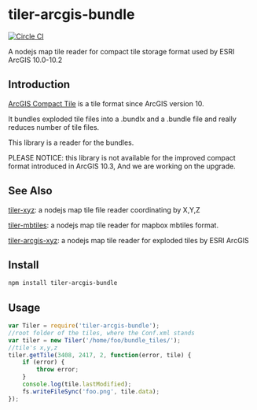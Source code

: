 # tiler-arcgis-bundle

[![Circle CI](https://circleci.com/gh/FuZhenn/tiler-arcgis-bundle.svg?style=svg)](https://circleci.com/gh/FuZhenn/tiler-arcgis-bundle)

A nodejs map tile reader for compact tile storage format used by ESRI ArcGIS 10.0-10.2

## Introduction
[ArcGIS Compact Tile](https://server.arcgis.com/zh-cn/server/latest/publish-services/windows/inside-the-compact-cache-storage-format.htm) is a tile format since ArcGIS version 10.

It bundles exploded tile files into a .bundlx and a .bundle file and really reduces number of tile files.

This library is a reader for the bundles.

PLEASE NOTICE: this library is not available for the improved compact format introduced in ArcGIS 10.3, And we are working on the upgrade. 

## See Also
[tiler-xyz](https://github.com/FuZhenn/tiler-file):
a nodejs map tile file reader coordinating by X,Y,Z

[tiler-mbtiles](https://github.com/FuZhenn/tiler-mbtiles):
a nodejs map tile reader for mapbox mbtiles format.

[tiler-arcgis-xyz](https://github.com/FuZhenn/tiler-arcgis-file):
a nodejs map tile reader for exploded tiles by ESRI ArcGIS

## Install

```bash
npm install tiler-arcgis-bundle
```

## Usage

```javascript
var Tiler = require('tiler-arcgis-bundle');
//root folder of the tiles, where the Conf.xml stands
var tiler = new Tiler('/home/foo/bundle_tiles/');
//tile's x,y,z
tiler.getTile(3408, 2417, 2, function(error, tile) {
    if (error) {
        throw error;
    }
    console.log(tile.lastModified);
    fs.writeFileSync('foo.png', tile.data);
});
```
